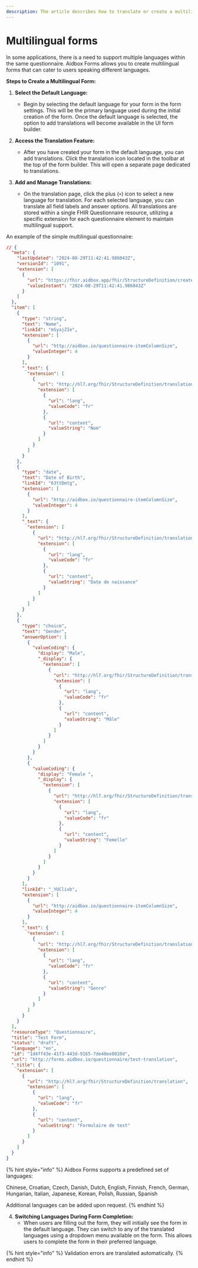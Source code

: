 ```yaml
---
description: The article describes how to translate or create a multilingual form.
---
```


# Multilingual forms

In some applications, there is a need to support multiple languages within the same questionnaire. Aidbox Forms allows you to create multilingual forms that can cater to users speaking different languages.

**Steps to Create a Multilingual Form:**

1. **Select the Default Language:**
   * Begin by selecting the default language for your form in the form settings. This will be the primary language used during the initial creation of the form. Once the default language is selected, the option to add translations will become available in the UI form builder.
2. **Access the Translation Feature:**
   * After you have created your form in the default language, you can add translations. Click the translation icon located in the toolbar at the top of the form builder. This will open a separate page dedicated to translations.
3.  **Add and Manage Translations:**

    * On the translation page, click the plus (`+`) icon to select a new language for translation. For each selected language, you can translate all field labels and answer options. All translations are stored within a single FHIR Questionnaire resource, utilizing a specific extension for each questionnaire element to maintain multilingual support.



An example of the simple multilingual questionnaire:

```json
// {
  "meta": {
    "lastUpdated": "2024-08-29T11:42:41.986043Z",
    "versionId": "1091",
    "extension": [
      {
        "url": "https://fhir.aidbox.app/fhir/StructureDefinition/created-at",
        "valueInstant": "2024-08-29T11:42:41.986043Z"
      }
    ]
  },
  "item": [
    {
      "type": "string",
      "text": "Name",
      "linkId": "mSyajZIe",
      "extension": [
        {
          "url": "http://aidbox.io/questionnaire-itemColumnSize",
          "valueInteger": 4
        }
      ],
      "_text": {
        "extension": [
          {
            "url": "http://hl7.org/fhir/StructureDefinition/translation",
            "extension": [
              {
                "url": "lang",
                "valueCode": "fr"
              },
              {
                "url": "content",
                "valueString": "Nom"
              }
            ]
          }
        ]
      }
    },
    {
      "type": "date",
      "text": "Date of Birth",
      "linkId": "63ttDmtg",
      "extension": [
        {
          "url": "http://aidbox.io/questionnaire-itemColumnSize",
          "valueInteger": 4
        }
      ],
      "_text": {
        "extension": [
          {
            "url": "http://hl7.org/fhir/StructureDefinition/translation",
            "extension": [
              {
                "url": "lang",
                "valueCode": "fr"
              },
              {
                "url": "content",
                "valueString": "Date de naissance"
              }
            ]
          }
        ]
      }
    },
    {
      "type": "choice",
      "text": "Gender",
      "answerOption": [
        {
          "valueCoding": {
            "display": "Male",
            "_display": {
              "extension": [
                {
                  "url": "http://hl7.org/fhir/StructureDefinition/translation",
                  "extension": [
                    {
                      "url": "lang",
                      "valueCode": "fr"
                    },
                    {
                      "url": "content",
                      "valueString": "Mâle"
                    }
                  ]
                }
              ]
            }
          }
        },
        {
          "valueCoding": {
            "display": "Female ",
            "_display": {
              "extension": [
                {
                  "url": "http://hl7.org/fhir/StructureDefinition/translation",
                  "extension": [
                    {
                      "url": "lang",
                      "valueCode": "fr"
                    },
                    {
                      "url": "content",
                      "valueString": "Femelle"
                    }
                  ]
                }
              ]
            }
          }
        }
      ],
      "linkId": "_YUClivb",
      "extension": [
        {
          "url": "http://aidbox.io/questionnaire-itemColumnSize",
          "valueInteger": 4
        }
      ],
      "_text": {
        "extension": [
          {
            "url": "http://hl7.org/fhir/StructureDefinition/translation",
            "extension": [
              {
                "url": "lang",
                "valueCode": "fr"
              },
              {
                "url": "content",
                "valueString": "Genre"
              }
            ]
          }
        ]
      }
    }
  ],
  "resourceType": "Questionnaire",
  "title": "Test Form",
  "status": "draft",
  "language": "en",
  "id": "1d4ff43e-41f3-443d-9165-7de40ee8020d",
  "url": "http://forms.aidbox.io/questionnaire/test-translation",
  "_title": {
    "extension": [
      {
        "url": "http://hl7.org/fhir/StructureDefinition/translation",
        "extension": [
          {
            "url": "lang",
            "valueCode": "fr"
          },
          {
            "url": "content",
            "valueString": "Formulaire de test"
          }
        ]
      }
    ]
  }
}
```



{% hint style="info" %}
Aidbox Forms supports a predefined set of languages:

Chinese, Croatian, Czech, Danish, Dutch, English, Finnish, French, German, Hungarian, Italian, Japanese, Korean, Polish, Russian, Spanish

Additional languages can be added upon request.
{% endhint %}

4. **Switching Languages During Form Completion:**
   * When users are filling out the form, they will initially see the form in the default language. They can switch to any of the translated languages using a dropdown menu available on the form. This allows users to complete the form in their preferred language.

{% hint style="info" %}
Validation errors are translated automatically.&#x20;
{% endhint %}
